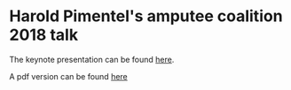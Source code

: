 # Harold Pimentel's amputee coalition 2018 talk

The keynote presentation can be found [here](https://www.dropbox.com/s/jyn11c4ub58jf2b/amputee_coalition_public.key?dl=0).

A pdf version can be found [here](https://www.dropbox.com/s/nyyhyotbsnqn58h/amputee_coalition_public.pdf?dl=0)

